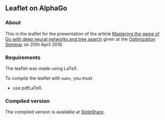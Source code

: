 ## Leaflet on AlphaGo

### About

This is the leaflet for the presentation of the article [Mastering the game of Go with deep neural networks and tree search](http://www.nature.com/nature/journal/v529/n7587/full/nature16961.html) given at the [Optimization Seminar](http://kam.mff.cuni.cz/~hladik/OS/) on 20th April 2016.

### Requirements

The leaflet was made using LaTeX. 

To compile the leaflet with `make`, you must

* use pdfLaTeX.

### Compiled version

The compiled version is available at [SlideShare](http://www.slideshare.net/KarelHa1/leaflet-for-the-talk-on-alphago).
